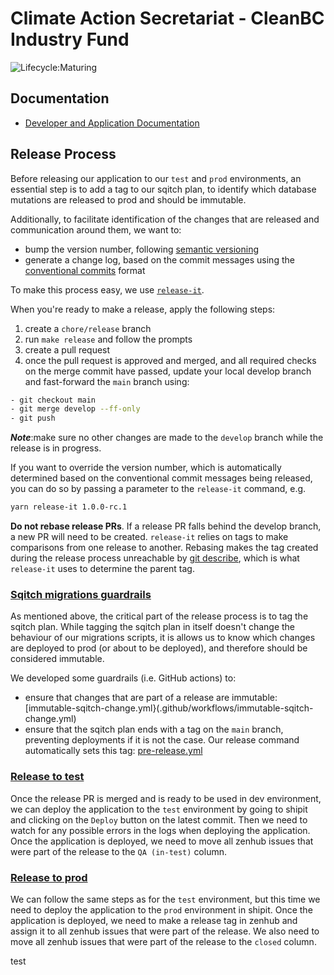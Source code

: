 # Climate Action Secretariat - CleanBC Industry Fund

![Lifecycle:Maturing](https://img.shields.io/badge/Lifecycle-Maturing-007EC6)

## Documentation

- [Developer and Application Documentation](./docs/README.md)

## Release Process

Before releasing our application to our `test` and `prod` environments, an essential step is to add a tag to our sqitch plan, to identify which database mutations are released to prod and should be immutable.

Additionally, to facilitate identification of the changes that are released and communication around them, we want to:

- bump the version number, following [semantic versioning](https://semver.org/)
- generate a change log, based on the commit messages using the [conventional commits](https://www.conventionalcommits.org/en/v1.0.0/) format

To make this process easy, we use [`release-it`](https://github.com/release-it/release-it).

When you're ready to make a release, apply the following steps:

1. create a `chore/release` branch
1. run `make release` and follow the prompts
1. create a pull request
1. once the pull request is approved and merged, and all required checks on the merge commit have passed, update your local develop branch and fast-forward the `main` branch using:

```bash
- git checkout main
- git merge develop --ff-only
- git push
```

**_Note_**:make sure no other changes are made to the `develop` branch while the release is in progress.

If you want to override the version number, which is automatically determined based on the conventional commit messages being released, you can do so by passing a parameter to the `release-it` command, e.g.

```bash
yarn release-it 1.0.0-rc.1
```

**Do not rebase release PRs**. If a release PR falls behind the develop branch, a new PR will need to be created. `release-it` relies on tags to make comparisons from one release to another. Rebasing makes the tag created during the release process unreachable by [git describe](https://git-scm.com/docs/git-describe), which is what `release-it` uses to determine the parent tag.

### <u>Sqitch migrations guardrails</u>

As mentioned above, the critical part of the release process is to tag the sqitch plan. While tagging the sqitch plan in itself doesn't change the behaviour of our migrations scripts, it is allows us to know which changes are deployed to prod (or about to be deployed), and therefore should be considered immutable.

We developed some guardrails (i.e. GitHub actions) to:

- ensure that changes that are part of a release are immutable: [immutable-sqitch-change.yml}(.github/workflows/immutable-sqitch-change.yml)
- ensure that the sqitch plan ends with a tag on the `main` branch, preventing deployments if it is not the case. Our release command automatically sets this tag: [pre-release.yml](.github/workflows/pre-release.yml)

### <u>Release to test</u>

Once the release PR is merged and is ready to be used in dev environment, we can deploy the application to the `test` environment by going to shipit and clicking on the `Deploy` button on the latest commit.
Then we need to watch for any possible errors in the logs when deploying the application. Once the application is deployed, we need to move all zenhub issues that were part of the release to the `QA (in-test)` column.

### <u>Release to prod</u>

We can follow the same steps as for the `test` environment, but this time we need to deploy the application to the `prod` environment in shipit. Once the application is deployed, we need to make a release tag in zenhub and assign it to all zenhub issues that were part of the release. We also need to move all zenhub issues that were part of the release to the `closed` column.

test
